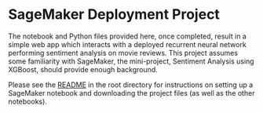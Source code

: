 # SageMaker Deployment Project

The notebook and Python files provided here, once completed, result in a simple web app which interacts with a deployed recurrent neural network performing sentiment analysis on movie reviews. This project assumes some familiarity with SageMaker, the mini-project, Sentiment Analysis using XGBoost, should provide enough background.

Please see the [README](https://github.com/umarfaraz/SentimentAnalysis-SagemakerDeployment/blob/master/README.md) in the root directory for instructions on setting up a SageMaker notebook and downloading the project files (as well as the other notebooks).
